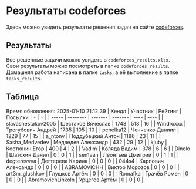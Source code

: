 # Результаты codeforces
Здесь можно увидеть результаты решения задач на сайте [codeforces](https://codeforces.com). 

## Результаты
Все решенные задачи можно увидеть в `codeforces_results.xlsx`.   
Свои результаты можно посмотреть в папке `codeforces_results`.  
Домашняя работа написана в папке `tasks`, а её выполнение в папке `tasks_results`.

## Таблица
Время обновления: 2025-01-10 21:12:39
| Хендл | Участник | Рейтинг | Посылки | +    | -    |
| ----- | -------- | ------- | ------- | ---- | ---- |
| slavashestakov2005 | Шестаков Вячеслав | 1743 | 518 | 16 |
| Windroxxx | Трегубович Андрей | 1735 | 105 | 10 |
| pchelka12 | Ченченко Даниил | 1229 | 77 | 15 |
| a_ntony | Поддубецкий Антон | 1186 | 23 | 11 |
| Sasha_Medvedev | Медведев Александр | 432 | 29 | 12 |
| kjuby | Костюнин Егор | 400 | 4 | 2 |
| Vadlm | Коляда Вадим | 378 | 6 | 6 |
| Dinelo | Шатохин Данил | 0 | 0 | 1 |
| sen1van | Леонтьев Дмитрий | 0 | 1 | 1 |
| degterevvva | Дегтерева Карина | 0 | 0 | 0 |
| 044s4 | Карпович Александр | 0 | 0 | 0 |
| ABRAMOVICHH | Виктор Морозов | 0 | 0 | 0 |
| art3m_glushkov | Глушков Артём | 0 | 0 | 0 |
| Romafka | Грачёв Ромен | 0 | 0 | 0 |
| AbramovichLinkoln | Урцегов Артём | 0 | 0 | 0 |
